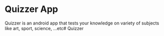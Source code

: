 # Quizzer App

Quizzer is an android app that tests your knowledge on variety of subjects like art, sport, science, ...etc# Quizzer
